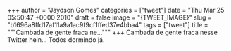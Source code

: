 
+++
author = "Jaydson Gomes"
categories = ["tweet"]
date = "Thu Mar 25 05:50:47 +0000 2010"
draft = false
image = "{TWEET_IMAGE}"
slug = "b1696a8ffd17af11a9a1ac9f9cf1ffed37e4bba4"
tags = ["tweet"]
title = """Cambada de gente fraca ne..."""
+++
Cambada de gente fraca nesse Twitter hein... Todos dormindo já.
